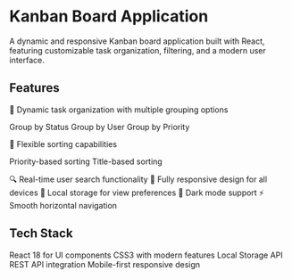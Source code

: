 # Kanban Board Application
A dynamic and responsive Kanban board application built with React, featuring customizable task organization, filtering, and a modern user interface.

## Features
🎯 Dynamic task organization with multiple grouping options

Group by Status
Group by User
Group by Priority

🔄 Flexible sorting capabilities

Priority-based sorting
Title-based sorting

🔍 Real-time user search functionality
📱 Fully responsive design for all devices
💾 Local storage for view preferences
🎨 Dark mode support
⚡ Smooth horizontal navigation

## Tech Stack

React 18 for UI components
CSS3 with modern features
Local Storage API
REST API integration
Mobile-first responsive design
